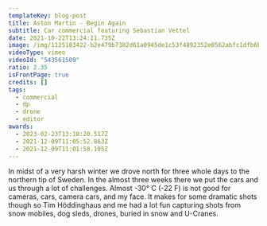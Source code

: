 ```yaml
---
templateKey: blog-post
title: Aston Martin - Begin Again
subtitle: Car commercial featuring Sebastian Vettel
date: 2021-10-22T13:24:11.735Z
image: /img/1125183422-b2e479b7382d61a0945de1c53f4892352e0562abfc1dfb6b42e50af54e014a08-d_1920x1080.jpg
videoType: vimeo
videoId: "543561509"
ratio: 2.35
isFrontPage: true
credits: []
tags:
  - commercial
  - dp
  - drone
  - editor
awards:
  - 2023-02-23T13:18:20.517Z
  - 2021-12-09T11:05:52.863Z
  - 2021-12-09T11:01:58.105Z
---
```

In midst of a very harsh winter we drove north for three whole days to the northern tip of Sweden. In the almost three weeks there we put the cars and us through a lot of challenges. Almost -30° C (-22 F) is not good for cameras, cars, camera cars, and my face. It makes for some dramatic shots though so Tim Höddinghaus and me had a lot fun capturing shots from snow mobiles, dog sleds, drones, buried in snow and U-Cranes.